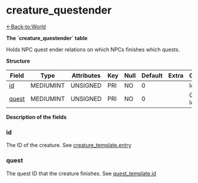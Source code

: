 # creature\_questender

[<-Back-to:World](database-world.md)

**The \`creature\_questender\` table**

Holds NPC quest ender relations on which NPCs finishes which quests.

**Structure**

| Field      | Type         | Attributes | Key | Null | Default | Extra | Comment          |
|------------|--------------|------------|-----|------|---------|-------|------------------|
| [id][1]    | MEDIUMINT | UNSIGNED   | PRI | NO   | 0       |       | Identifier       |
| [quest][2] | MEDIUMINT | UNSIGNED   | PRI | NO   | 0       |       | Quest Identifier |

[1]: #id
[2]: #quest

**Description of the fields**

### id

The ID of the creature. See [creature\_template.entry](http://www.azerothcore.org/wiki/creature_template#creature_template-entry)

### quest

The quest ID that the creature finishes. See [quest\_template.id](http://www.azerothcore.org/wiki/quest_template#id)
